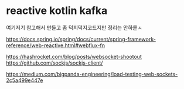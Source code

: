 # reactive kotlin kafka
여기저기 참고해서 만들고
좀 덕지덕지코드지만
정리는 안하륻ㅅ

https://docs.spring.io/spring/docs/current/spring-framework-reference/web-reactive.html#webflux-fn

https://hashrocket.com/blog/posts/websocket-shootout
https://github.com/sockjs/sockjs-client/

https://medium.com/bigpanda-engineering/load-testing-web-sockets-2c5a499e447e